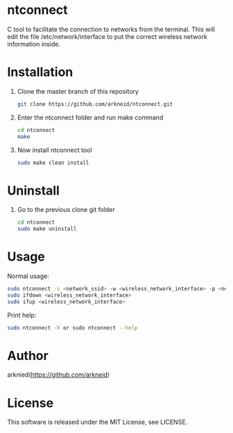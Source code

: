 # ntconnect
C tool to facilitate the connection to networks from the terminal.
This will edit the file /etc/network/interface to put the correct wireless network information inside.

# Installation
<ol>
<li>Clone the master branch of this repository</li>
	
```bash
git clone https://github.com/arkneid/ntconnect.git
```
<li>Enter the ntconnect folder and run make command</li>

```bash
cd ntconnect
make
```
<li>Now install ntconnect tool</li>	

```bash
sudo make clean install
```
</ol>

# Uninstall
<ol>
<li>Go to the previous clone git folder</li>

```bash
cd ntconnect
sudo make uninstall
```
</ol>

# Usage
Normal usage:

```bash
sudo ntconnect -s <network_ssid> -w <wireless_network_interface> -p <network_password>
sudo ifdown <wireless_network_interface>
sudo ifup <wireless_network_interface>
```

Print help:

```bash
sudo ntconnect -h or sudo ntconnect --help
```

# Author
arknied(https://github.com/arkneid)

# License
This software is released under the MIT License, see LICENSE.
